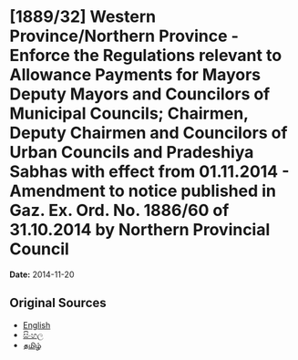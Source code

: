 # [1889/32] Western Province/Northern Province - Enforce the Regulations relevant to Allowance Payments for Mayors Deputy Mayors and Councilors of Municipal Councils; Chairmen, Deputy Chairmen and Councilors of Urban Councils and Pradeshiya Sabhas with effect from 01.11.2014 - Amendment to notice published in Gaz. Ex. Ord. No. 1886/60 of 31.10.2014 by Northern Provincial Council

**Date:** 2014-11-20

## Original Sources

- [English](https://documents.gov.lk/view/extra-gazettes/2014/11/1889-32_E.pdf)
- [සිංහල](https://documents.gov.lk/view/extra-gazettes/2014/11/1889-32_S.pdf)
- [தமிழ்](https://documents.gov.lk/view/extra-gazettes/2014/11/1889-32_T.pdf)
